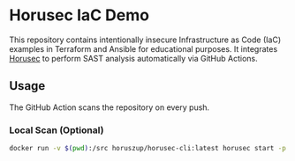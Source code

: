 # Horusec IaC Demo

This repository contains intentionally insecure Infrastructure as Code (IaC) examples in Terraform and Ansible for educational purposes. It integrates [Horusec](https://horusec.io) to perform SAST analysis automatically via GitHub Actions.

## Usage

The GitHub Action scans the repository on every push.

### Local Scan (Optional)

```bash
docker run -v $(pwd):/src horuszup/horusec-cli:latest horusec start -p /src

